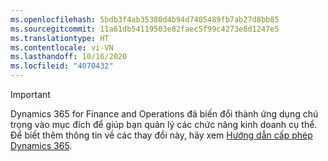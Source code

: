 ```yaml
---
ms.openlocfilehash: 5bdb3f4ab35380d4b94d7405489fb7ab27d8bb85
ms.sourcegitcommit: 11a61db54119503e82faec5f99c4273e8d1247e5
ms.translationtype: HT
ms.contentlocale: vi-VN
ms.lasthandoff: 10/16/2020
ms.locfileid: "4070432"
---
```

> [!IMPORTANT]
> Dynamics 365 for Finance and Operations đã biến đổi thành ứng dụng chú trọng vào mục đích để giúp bạn quản lý các chức năng kinh doanh cụ thể. Để biết thêm thông tin về các thay đổi này, hãy xem [Hướng dẫn cấp phép Dynamics 365](https://mbs.microsoft.com/Files/public/365/Dynamics365LicensingGuide.pdf).
 
